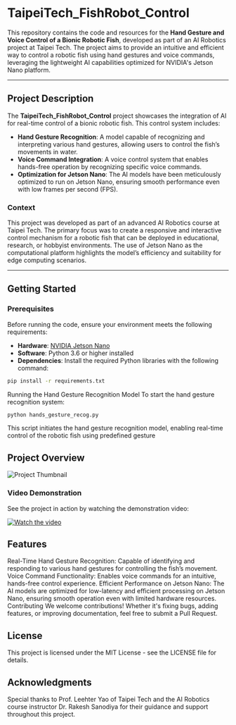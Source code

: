 # TaipeiTech_FishRobot_Control

This repository contains the code and resources for the **Hand Gesture and Voice Control of a Bionic Robotic Fish**, developed as part of an AI Robotics project at Taipei Tech. The project aims to provide an intuitive and efficient way to control a robotic fish using hand gestures and voice commands, leveraging the lightweight AI capabilities optimized for NVIDIA's Jetson Nano platform.

---

## Project Description

The **TaipeiTech_FishRobot_Control** project showcases the integration of AI for real-time control of a bionic robotic fish. This control system includes:

- **Hand Gesture Recognition**: A model capable of recognizing and interpreting various hand gestures, allowing users to control the fish’s movements in water.
- **Voice Command Integration**: A voice control system that enables hands-free operation by recognizing specific voice commands.
- **Optimization for Jetson Nano**: The AI models have been meticulously optimized to run on Jetson Nano, ensuring smooth performance even with low frames per second (FPS).

### Context

This project was developed as part of an advanced AI Robotics course at Taipei Tech. The primary focus was to create a responsive and interactive control mechanism for a robotic fish that can be deployed in educational, research, or hobbyist environments. The use of Jetson Nano as the computational platform highlights the model’s efficiency and suitability for edge computing scenarios.

---

## Getting Started

### Prerequisites

Before running the code, ensure your environment meets the following requirements:

- **Hardware**: [NVIDIA Jetson Nano](https://developer.nvidia.com/embedded/jetson-nano)
- **Software**: Python 3.6 or higher installed
- **Dependencies**: Install the required Python libraries with the following command:

```bash
pip install -r requirements.txt
```
Running the Hand Gesture Recognition Model
To start the hand gesture recognition system:


```bash
python hands_gesture_recog.py
```
This script initiates the hand gesture recognition model, enabling real-time control of the robotic fish using predefined gesture

## Project Overview

![Project Thumbnail](https://drive.google.com/uc?id=1nW95Ls9riBkoTxU4RuW1x_l2E6fbjxEX)

### Video Demonstration

See the project in action by watching the demonstration video:

[![Watch the video](https://drive.google.com/uc?id=1nW95Ls9riBkoTxU4RuW1x_l2E6fbjxEX)](https://youtu.be/m8KHWSsB7OU)

## Features
Real-Time Hand Gesture Recognition: Capable of identifying and responding to various hand gestures for controlling the fish’s movement.
Voice Command Functionality: Enables voice commands for an intuitive, hands-free control experience.
Efficient Performance on Jetson Nano: The AI models are optimized for low-latency and efficient processing on Jetson Nano, ensuring smooth operation even with limited hardware resources.
Contributing
We welcome contributions! Whether it's fixing bugs, adding features, or improving documentation, feel free to submit a Pull Request.

## License
This project is licensed under the MIT License - see the LICENSE file for details.

## Acknowledgments
Special thanks to Prof. Leehter Yao of Taipei Tech and the AI Robotics course instructor Dr. Rakesh Sanodiya for their guidance and support throughout this project.
